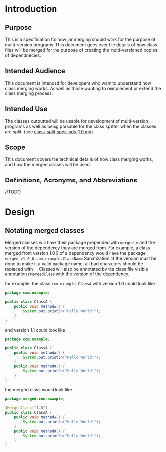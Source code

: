 # Introduction

## Purpose
This is a specification for how jar merging should work for the purpose of multi-version programs.
This document goes over the details of how class files will be merged for the purpose of creating the multi-versioned
copies of dependnecies.

## Intended Audience
This document is intended for developers who want to understand how class merging works.
As well as those wanting to reimplement or extend the class merging process.

## Intended Use
The classes outputted will be usable for development of multi-version programs as well as being parsable for the
class splitter when the classes are split. (see [class-split-spec-sds-1.0.md](class-split-spec-sds-1.0.md))

## Scope
This document covers the technical details of how class merging works, and how the merged classes will be used.

## Definitions, Acronyms, and Abbreviations
//TODO

# Design

## Notating merged classes
Merged classes will have their package prepended with `merged_v` and the version of the dependency they are merged from.
For example, a class merged from version 1.0.0 of a dependency would have the package `merged_v1_0_0.com.example.ClassName`
Sanatization of the version must be done to make it a valid package name, all bad characters should be replaced with `_`.
Classes will also be annotated by the class file visible annotation `@MergedClass` with the version of the dependency.

for example.
the class `com.example.ClassA`
with version 1.0 could look like
```java
package com.example;

public class ClassA {
    public void methodA() {
        System.out.println("Hello World!");
    }
}
```
and version 1.1 could look like
```java
package com.example;

public class ClassA {
    public void methodA() {
        System.out.println("Hello World!");
    }
    public void methodB() {
        System.out.println("Hello World!");
    }
}
```
the merged class would look like
```java
package merged.com.example;

@MergedClass("1.0")
public class ClassA {
    public void methodA() {
        System.out.println("Hello World!");
    }
    public void methodB() {
        System.out.println("Hello World!");
    }
}
```